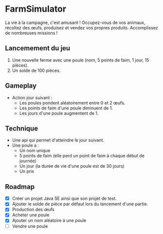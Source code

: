 # FarmSimulator
La vie à la campagne, c'est amusant ! Occupez-vous de vos animaux, récoltez des œufs, produisez et vendez vos propres produits.
Accomplissez de nombreuses missions ! 

## Lancemement du jeu 

1. Une nouvelle ferme avec une poule (nom, 5 points de faim, 1 jour, 15 pièces).
2. Un solde de 100 pièces.

## Gameplay 

- Action jour suivant :
  - Les poules pondent aléatoirement entre 0 et 2 œufs.
  - Les points de faim d'une poule diminuent de 1.
  - Les jours d'une poule augmentent de 1.

## Technique

- Une api qui permet d'atteindre le jour suivant.
- Une poule a :
  - Un nom unique
  - 5 points de faim (elle perd un point de faim à chaque début de journée)
  - Un jour (la durée de vie d'une poule est de 30 jours)
  - Un prix

## Roadmap

- [x] Créer un projet Java SE ainsi que son projet de test.
- [x] Ajouter le solde de pièce par défaut lors du lancement d'une partie.
- [x] Production des œufs 
- [x] Acheter une poule
- [x] Ajouter un nom aléatoire à une poule
- [ ] Vendre une poule 